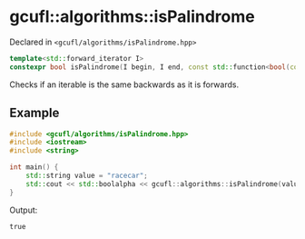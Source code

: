 # gcufl::algorithms::isPalindrome
Declared in `<gcufl/algorithms/isPalindrome.hpp>`
```cpp
template<std::forward_iterator I>
constexpr bool isPalindrome(I begin, I end, const std::function<bool(const typename std::iterator_traits<I>::value_type, const typename std::iterator_traits<I>::value_type)>& comparator = std::equal_to<const typename std::iterator_traits<I>::value_type>()) noexcept;
```
Checks if an iterable is the same backwards as it is forwards.
## Example
```cpp
#include <gcufl/algorithms/isPalindrome.hpp>
#include <iostream>
#include <string>

int main() {
	std::string value = "racecar";
	std::cout << std::boolalpha << gcufl::algorithms::isPalindrome(value.begin(), value.end()) << '\n';
}
```
Output:
```
true
```
